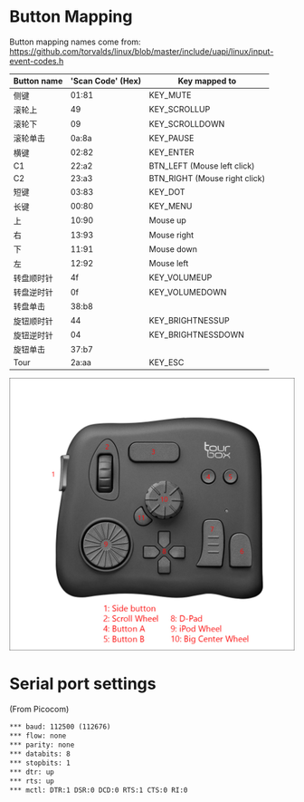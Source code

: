 # Button Mapping

Button mapping names come from: https://github.com/torvalds/linux/blob/master/include/uapi/linux/input-event-codes.h

| Button name                       | 'Scan Code'  (Hex) | Key mapped to                 |
|-----------------------------------|--------------------|-------------------------------|
| 侧键                              | 01:81              | KEY_MUTE                      |
| 滚轮上                            | 49                 | KEY_SCROLLUP                  |
| 滚轮下                            | 09                 | KEY_SCROLLDOWN                |
| 滚轮单击                          | 0a:8a              | KEY_PAUSE                     |
| 横键                              | 02:82              | KEY_ENTER                     |
| C1                                | 22:a2              | BTN_LEFT (Mouse left click)   |
| C2                                | 23:a3              | BTN_RIGHT (Mouse right click) |
| 短键                              | 03:83              | KEY_DOT                       |
| 长键                              | 00:80              | KEY_MENU                      |
| 上                                | 10:90              | Mouse up                      |
| 右                                | 13:93              | Mouse right                   |
| 下                                | 11:91              | Mouse down                    |
| 左                                | 12:92              | Mouse left                    |
| 转盘顺时针                        | 4f                 | KEY_VOLUMEUP                  |
| 转盘逆时针                        | 0f                 | KEY_VOLUMEDOWN                |
| 转盘单击                          | 38:b8              | |
| 旋钮顺时针                        | 44                 | KEY_BRIGHTNESSUP              |
| 旋钮逆时针                        | 04                 | KEY_BRIGHTNESSDOWN            |
| 旋钮单击                          | 37:b7              | |
| Tour                              | 2a:aa              | KEY_ESC                       |

![annotated version](./tourbox-stock-image-annotated.jpg)


# Serial port settings

(From Picocom)

```
*** baud: 112500 (112676)
*** flow: none
*** parity: none
*** databits: 8
*** stopbits: 1
*** dtr: up
*** rts: up
*** mctl: DTR:1 DSR:0 DCD:0 RTS:1 CTS:0 RI:0
```
